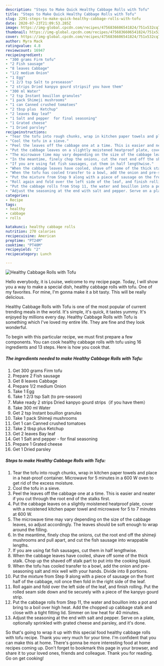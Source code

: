 ```yaml
---
description: "Steps to Make Quick Healthy Cabbage Rolls with Tofu"
title: "Steps to Make Quick Healthy Cabbage Rolls with Tofu"
slug: 2291-steps-to-make-quick-healthy-cabbage-rolls-with-tofu
date: 2020-07-23T21:09:53.285Z
image: https://img-global.cpcdn.com/recipes/4756836606541824/751x532cq70/healthy-cabbage-rolls-with-tofu-recipe-main-photo.jpg
thumbnail: https://img-global.cpcdn.com/recipes/4756836606541824/751x532cq70/healthy-cabbage-rolls-with-tofu-recipe-main-photo.jpg
cover: https://img-global.cpcdn.com/recipes/4756836606541824/751x532cq70/healthy-cabbage-rolls-with-tofu-recipe-main-photo.jpg
author: Myra Mack
ratingvalue: 4.8
reviewcount: 16947
recipeingredient:
- "300 grams Firm tofu"
- "2 Fish sausage"
- "8 leaves Cabbage"
- "1/2 medium Onion"
- "1 Egg"
- "1 2/3 tsp Salt to preseason"
- "2 strips Dried kanpyo gourd stripsif you have them"
- "300 ml Water"
- "2 tsp Instant bouillon granules"
- "1 pack Shimeji mushrooms"
- "1 can Canned crushed tomatoes"
- "2 tbsp plus  Ketchup"
- "2 leaves Bay leaf"
- "1 Salt and pepper  for final seasoning"
- "1 Grated cheese"
- "1 Dried parsley"
recipeinstructions:
- "Tear the tofu into rough chunks, wrap in kitchen paper towels and place in a heat-proof container. Microwave for 5 minutes in a 600 W oven to get rid of the excess moisture."
- "Cool the tofu in a sieve."
- "Peel the leaves off the cabbage one at a time. This is easier and neater if you cut through the root end of the stalks first."
- "Put the cabbage leaves on a slightly moistened heatproof plate, cover with a moistened kitchen paper towel and microwave for 5 to 7 minutes at 600 W."
- "The microwave time may vary depending on the size of the cabbage leaves, so adjust accordingly. The leaves should be soft enough to wrap around the filling."
- "In the meantime, finely chop the onions, cut the root end off the shimeji mushrooms and pull apart, and cut the fish sausage into wrappable lengths."
- "If you are using fat fish sausages, cut them in half lengthwise."
- "When the cabbage leaves have cooled, shave off some of the thick stalk. Chop up the shaved off stalk part to put into the cooking liquid."
- "When the tofu has cooled transfer to a bowl, add the onion and pre-seasoning salt and mix well with your hands. Divide into 8 portions."
- "Put the mixture from Step 9 along with a piece of sausage on the front half of the cabbage, roll once then fold in the right side of the leaf."
- "Roll again and fold over the left side of the leaf, and finish rolling. Put the rolled seam side down and tie securely with a piece of the kanpyo gourd strip."
- "Put the cabbage rolls from Step 11, the water and bouillon into a pot and bring to a boil over high heat. Add the chopped up cabbage stalk and close with a tight fitting lid. Simmer on low heat for 40 minutes."
- "Adjust the seasoning at the end with salt and pepper. Serve on a plate, optionally sprinkled with grated cheese and parsley, and it&#39;s done."
categories:
- Recipe
tags:
- healthy
- cabbage
- rolls

katakunci: healthy cabbage rolls 
nutrition: 270 calories
recipecuisine: American
preptime: "PT24M"
cooktime: "PT40M"
recipeyield: "2"
recipecategory: Lunch

---
```



![Healthy Cabbage Rolls with Tofu](https://img-global.cpcdn.com/recipes/4756836606541824/751x532cq70/healthy-cabbage-rolls-with-tofu-recipe-main-photo.jpg)

Hello everybody, it is Louise, welcome to my recipe page. Today, I will show you a way to make a special dish, healthy cabbage rolls with tofu. One of my favorites. For mine, I'm gonna make it a bit tasty. This will be really delicious.

Healthy Cabbage Rolls with Tofu is one of the most popular of current trending meals in the world. It's simple, it's quick, it tastes yummy. It's enjoyed by millions every day. Healthy Cabbage Rolls with Tofu is something which I've loved my entire life. They are fine and they look wonderful.




To begin with this particular recipe, we must first prepare a few components. You can cook healthy cabbage rolls with tofu using 16 ingredients and 13 steps. Here is how you cook that.

<!--inarticleads1-->

##### The ingredients needed to make Healthy Cabbage Rolls with Tofu:

1. Get 300 grams Firm tofu
1. Prepare 2 Fish sausage
1. Get 8 leaves Cabbage
1. Prepare 1/2 medium Onion
1. Take 1 Egg
1. Take 1 2/3 tsp Salt (to pre-season)
1. Make ready 2 strips Dried kanpyo gourd strips（if you have them）
1. Take 300 ml Water
1. Get 2 tsp Instant bouillon granules
1. Take 1 pack Shimeji mushrooms
1. Get 1 can Canned crushed tomatoes
1. Take 2 tbsp plus  Ketchup
1. Get 2 leaves Bay leaf
1. Get 1 Salt and pepper - for final seasoning
1. Prepare 1 Grated cheese
1. Get 1 Dried parsley




<!--inarticleads2-->

##### Steps to make Healthy Cabbage Rolls with Tofu:

1. Tear the tofu into rough chunks, wrap in kitchen paper towels and place in a heat-proof container. Microwave for 5 minutes in a 600 W oven to get rid of the excess moisture.
1. Cool the tofu in a sieve.
1. Peel the leaves off the cabbage one at a time. This is easier and neater if you cut through the root end of the stalks first.
1. Put the cabbage leaves on a slightly moistened heatproof plate, cover with a moistened kitchen paper towel and microwave for 5 to 7 minutes at 600 W.
1. The microwave time may vary depending on the size of the cabbage leaves, so adjust accordingly. The leaves should be soft enough to wrap around the filling.
1. In the meantime, finely chop the onions, cut the root end off the shimeji mushrooms and pull apart, and cut the fish sausage into wrappable lengths.
1. If you are using fat fish sausages, cut them in half lengthwise.
1. When the cabbage leaves have cooled, shave off some of the thick stalk. Chop up the shaved off stalk part to put into the cooking liquid.
1. When the tofu has cooled transfer to a bowl, add the onion and pre-seasoning salt and mix well with your hands. Divide into 8 portions.
1. Put the mixture from Step 9 along with a piece of sausage on the front half of the cabbage, roll once then fold in the right side of the leaf.
1. Roll again and fold over the left side of the leaf, and finish rolling. Put the rolled seam side down and tie securely with a piece of the kanpyo gourd strip.
1. Put the cabbage rolls from Step 11, the water and bouillon into a pot and bring to a boil over high heat. Add the chopped up cabbage stalk and close with a tight fitting lid. Simmer on low heat for 40 minutes.
1. Adjust the seasoning at the end with salt and pepper. Serve on a plate, optionally sprinkled with grated cheese and parsley, and it&#39;s done.




So that's going to wrap it up with this special food healthy cabbage rolls with tofu recipe. Thank you very much for your time. I'm confident that you can make this at home. There's gonna be more interesting food at home recipes coming up. Don't forget to bookmark this page in your browser, and share it to your loved ones, friends and colleague. Thank you for reading. Go on get cooking!
